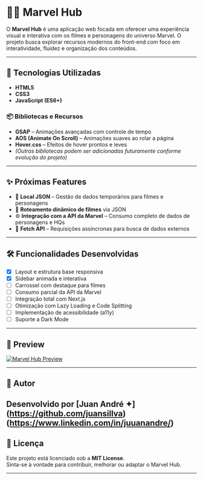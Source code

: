 # 🦸‍♂️ Marvel Hub

O **Marvel Hub** é uma aplicação web focada em oferecer uma experiência visual e interativa com os filmes e personagens do universo Marvel. O projeto busca explorar recursos modernos do front-end com foco em interatividade, fluidez e organização dos conteúdos.

---

## 🚀 Tecnologias Utilizadas

- **HTML5**  
- **CSS3**  
- **JavaScript (ES6+)**

### 📦 Bibliotecas e Recursos

- **GSAP** – Animações avançadas com controle de tempo
- **AOS (Animate On Scroll)** – Animações suaves ao rolar a página
- **Hover.css** – Efeitos de hover prontos e leves
- *(Outras bibliotecas podem ser adicionadas futuramente conforme evolução do projeto)*

---

## ✨ Próximas Features

- 📁 **Local JSON** – Gestão de dados temporários para filmes e personagens
- 🧪 **Roteamento dinâmico de filmes** via JSON
- ⚙️ **Integração com a API da Marvel** – Consumo completo de dados de personagens e HQs
- 🔗 **Fetch API** – Requisições assíncronas para busca de dados externos

---

## 🛠️ Funcionalidades Desenvolvidas

- [x] Layout e estrutura base responsiva
- [x] Sidebar animada e interativa
- [ ] Carrossel com destaque para filmes
- [ ] Consumo parcial da API da Marvel
- [ ] Integração total com Next.js
- [ ] Otimização com Lazy Loading e Code Splitting
- [ ] Implementação de acessibilidade (a11y)
- [ ] Suporte a Dark Mode

---

## 📸 Preview

[![Marvel Hub Preview](https://github.com/user-attachments/assets/6c181790-1851-4f48-813a-3400d8f901c0)](https://hub-marvel.vercel.app/)



---

## 🧠 Autor

Desenvolvido por [Juan André ✦]
(https://github.com/juansillva)
(https://www.linkedin.com/in/juuanandre/)
---

## 📄 Licença

Este projeto está licenciado sob a **MIT License**.  
Sinta-se à vontade para contribuir, melhorar ou adaptar o Marvel Hub.

---

